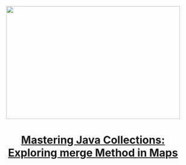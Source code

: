 
<p align="center">
  <img width="460" height="300" src="https://cdn-images-1.medium.com/v2/resize:fit:1250/1*blGJ8bUUEpSTNTxtil2K5g.png">
</p>

<h1 align="center"><a href="https://medium.com/gitconnected/mastering-java-collections-exploring-merge-method-in-maps-28e9556950ee">Mastering Java Collections: Exploring merge Method in Maps
</a></h1>
